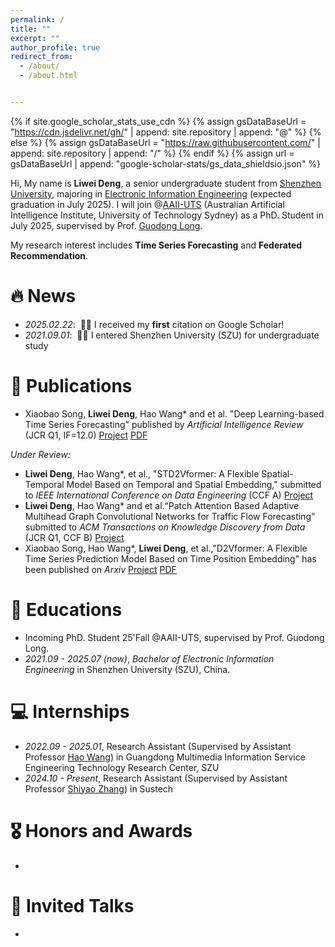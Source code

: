 ```yaml
---
permalink: /
title: ""
excerpt: ""
author_profile: true
redirect_from: 
  - /about/
  - /about.html


---
```


{% if site.google_scholar_stats_use_cdn %}
{% assign gsDataBaseUrl = "https://cdn.jsdelivr.net/gh/" | append: site.repository | append: "@" %}
{% else %}
{% assign gsDataBaseUrl = "https://raw.githubusercontent.com/" | append: site.repository | append: "/" %}
{% endif %}
{% assign url = gsDataBaseUrl | append: "google-scholar-stats/gs_data_shieldsio.json" %}

<span class='anchor' id='about-me'></span>

Hi, My name is **Liwei Deng**, a senior undergraduate student from [Shenzhen University](https://www.szu.edu.cn/), majoring in [Electronic Information Engineering](https://ceie.szu.edu.cn/) (expected graduation in July 2025). I will join @[AAII-UTS](https://www.uts.edu.au/research/australian-artificial-intelligence-institute) (Australian Artificial Intelligence Institute, University of Technology Sydney) as a PhD. Student in July 2025, supervised by Prof. [Guodong Long](https://guodonglong.github.io/).

My research interest includes **Time Series Forecasting** and **Federated Recommendation**. 


# 🔥 News

- *2025.02.22*: &nbsp;🎉🎉 I received my **first** citation on Google Scholar!
- *2021.09.01*: &nbsp;🎉🎉 I entered Shenzhen University (SZU) for undergraduate study

# 📝 Publications 

- Xiaobao Song, **Liwei Deng**, Hao Wang* and et al. "Deep Learning-based Time Series Forecasting" published by *Artificial Intelligence Review* (JCR Q1, IF=12.0) [Project](https://github.com/TCCofWANG/Deep-Learning-based-Time-Series-Forecasting) [PDF](https://doi.org/10.1007/s10462-024-10989-8)

*Under Review:*

- **Liwei Deng**, Hao Wang*, et al., "STD2Vformer: A Flexible Spatial-Temporal Model Based on Temporal and Spatial  Embedding," submitted to *IEEE International Conference on Data Engineering* (CCF A) [Project](https://github.com/LiweiDengDavid/STD2Vformer) 
- **Liwei Deng**, Hao Wang* and et al.“Patch Attention Based Adaptive Multihead Graph Convolutional Networks for Traffic Flow Forecasting” submitted to *ACM Transactions on Knowledge Discovery from Data* (JCR Q1, CCF B) [Project](https://github.com/LiweiDengDavid/PA2MGCN)
- Xiaobao Song, Hao Wang*, **Liwei Deng**, et al.,"D2Vformer: A Flexible Time Series Prediction Model Based on Time Position Embedding" has been published on *Arxiv* [Project](https://github.com/TCCofWANG/D2Vformer) [PDF](https://doi.org/10.48550/arXiv.2409.11024)

# 📖 Educations

- Incoming PhD. Student 25'Fall @AAII-UTS,  supervised by Prof. Guodong Long.
- *2021.09 - 2025.07 (now)*, *Bachelor of Electronic Information Engineering* in Shenzhen University (SZU), China. 

# 💻 Internships

- *2022.09 - 2025.01*, Research Assistant (Supervised by Assistant Professor [Hao Wang](https://tccofwang.github.io/index.html)) in Guangdong Multimedia Information Service Engineering Technology Research Center, SZU
- *2024.10 - Present*, Research Assistant (Supervised by Assistant Professor [Shiyao Zhang](https://jasonzhangs001.github.io/shiyaozhang/)) in Sustech

# 🎖 Honors and Awards

- 

# 💬 Invited Talks

- 

